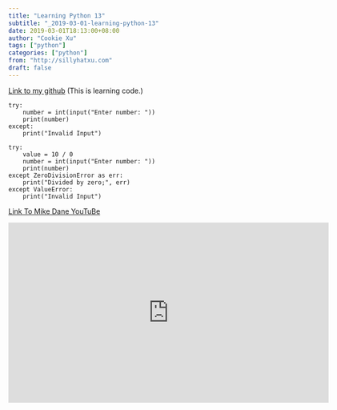 ```yaml
---
title: "Learning Python 13"
subtitle: "_2019-03-01-learning-python-13"
date: 2019-03-01T18:13:00+08:00
author: "Cookie Xu"
tags: ["python"]
categories: ["python"]
from: "http://sillyhatxu.com"
draft: false
---
```


[Link to my github](https://github.com/sillyhatxu/learning-python/blob/master/try_except.py) (This is learning code.)

```
try:
    number = int(input("Enter number: "))
    print(number)
except:
    print("Invalid Input")

try:
    value = 10 / 0
    number = int(input("Enter number: "))
    print(number)
except ZeroDivisionError as err:
    print("Divided by zero;", err)
except ValueError:
    print("Invalid Input")

```

[Link To Mike Dane YouTuBe](https://www.youtube.com/watch?v=KdMAj8Et4xk&list=PLLAZ4kZ9dFpMMs5lskzBApYXn0bl7emsW&index=27)

<iframe id="ytplayer" type="text/html" width="640" height="360"
  src="https://www.youtube.com/embed/KdMAj8Et4xk?origin=https://www.youtube.com/watch?v=KdMAj8Et4xk&list=PLLAZ4kZ9dFpMMs5lskzBApYXn0bl7emsW&index=27"
  frameborder="0"></iframe>
